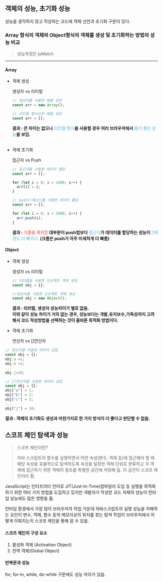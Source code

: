 ## 객체의 성능, 초기화 성능

성능을 생각하지 않고 작성하는 코드에 객체 선언과 초기화 구문이 있다.

### Array 형식의 객체와 Object형식의 객체를 생성 및 초기화하는 방법의 성능 비교

> 성능측정은 jsMatch

---

#### Array

- 객체 생성

  생성자 vs 리터럴

  ```javascript
  // 생성자를 사용한 배열 생성
  const arr = new Array();

  // 리터럴 형식으로 배열 생성
  const arr = [];
  ```

  **결과 : 큰 차이는 없으나 <span style="color:skyblue">리터럴 형식</span>을 사용할 경우 여러 브라우저에서 <span style="color:skyblue">좀더 좋은 성능</span>을 보임.**
  <br><br>

- 객체 초기화

  접근자 vs Push

  ```javascript
  // 접근자를 사용한 데이터 할당
  const arr = [];

  for (let i = 0; i < 1000; i++) {
    arr[i] = i;
  }

  // push()메소드를 사용한 데이터 핥당
  const arr = [];

  for (let i = 0; i < 1000; i++) {
    arr.push(i);
  }
  ```

  **결과 : <span style="color:lightcoral">크롬을 제외한</span> 대부분이 push법보다 <span style="color:skyblue">접근자</span>가 데이터를 할당하는 성능이 <span style="color:skyblue">2배 정도 더 빠르다.</span> (크롬은 push가 아주 미세하게 더 빠름)**

#### Object

- 객체 생성

  생성자 vs 리터럴

  ```javascript
  // 리터럴을 사용한 오브젝트 객체 생성
  const obj = {};

  //생성자를 사용한 오브젝트 객체 생성
  const obj = new Object();
  ```

  **결과 : 리터럴, 생성자 성능차이가 별로 없음.<br>
  이와 같이 성능 차이가 거의 없는 경우, 성능보다는 개발,유지보수,가독성까지 고려해서 코드 작성방법을 선택하는 것이 올바른 최적화 방법이다.**

- 객체 초기화

  연산자 vs []연산자

```javascript
// 연산자를 이용한 데이터 삽입
const obj = {};
obj.a =1;
obj.b =2;
...
obj.j=10;

// []연산자를 이용한 데이터 삽입
const obj = {};
obj["a"] = 1;
obj["b"] = 2;
obj["c"] = 3;
...
obj["j"] = 10;
```

**결과 : 객체의 초기화도 생성과 마찬가지로 한 가지 방식이 더 좋다고 판단할 수 없음.**

## 스코프 체인 탐색과 성능

> 스코프 체인이란?
>
> 자바 스크립트의 함수를 실행하면서 어떤 속성(변수, 객체 등)에 접근해야 할 때 해당 속성을 효율적으로 탐색하도록 속성을 일정한 객체 단위로 분류하고 각 객체에 접근하기 위한 객체의 참조를 특별한 공간에 저장해 둠. 이 공간이 스코프 체인이라 함.

JavaScript는 인터프리터 언어로 JIT(Just-In-Time)컴파일러 도입 등 실행을 최적화하기 위한 여러 가지 방법을 도입하고 있지만 개발자가 작성한 코드 자체의 성능이 런타임 성능에도 많은 영향을 줌.

런타임 환경에서 가장 많이 브라우저의 작업 가운데 자바스크립트의 실행 성능을 저해하는 요인이
 변수, 객체, 함수 등의 메모리상의 위치를 찾는 탐색 작업이 브라우저에서 어떻게 이뤄지는지 스코프 체인을 통해 알 수 있음.

#### 스코프 체인의 구성 요소
1. 활성화 객체 (Activation Object)
2. 전역 객체(Global Object)

#### 반복문과 성능
for, for-in, while, do-while 구문에도 성능 차이가 있음.
